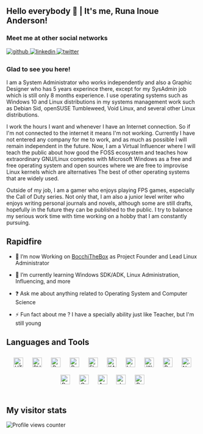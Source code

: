 ## Hello everybody 👋 | It's me, Runa Inoue Anderson!
  
### Meet me at other social networks  
<a href="https://github.com/runa-chin" target="_blank">
<img src=https://img.shields.io/badge/github-%2324292e.svg?&style=for-the-badge&logo=github&logoColor=white alt=github style="margin-bottom: 5px;" />
</a>
<a href="https://linkedin.com/in/runa69" target="_blank">
<img src=https://img.shields.io/badge/linkedin-%231E77B5.svg?&style=for-the-badge&logo=linkedin&logoColor=white alt=linkedin style="margin-bottom: 5px;" />
</a>
<a href="https://twitter.com/RunaAnderson" target="_blank">
<img src=https://img.shields.io/badge/twitter-%2300acee.svg?&style=for-the-badge&logo=twitter&logoColor=white alt=twitter style="margin-bottom: 5px;" />
</a>  

### Glad to see you here!  
I am a System Administrator who works independently and also a Graphic Designer who has 5 years experince there, except for my SysAdmin job which is still only 8 months experience. I use operating systems such as Windows 10 and Linux distributions in my systems management work such as Debian Sid, openSUSE Tumbleweed, Void Linux, and several other Linux distributions.

I work the hours I want and whenever I have an Internet connection. So if I'm not connected to the internet it means I'm not working. Currently I have not entered any company for me to work, and as much as possible I will remain independent in the future. Now, I am a Virtual Influencer where I will teach the public about how good the FOSS ecosystem and teaches how extraordinary GNU/Linux competes with Microsoft Windows as a free and free operating system and open sources where we are free to improvise Linux kernels which are alternatives The best of other operating systems that are widely used.

Outside of my job, I am a gamer who enjoys playing FPS games, especially the Call of Duty series. Not only that, I am also a junior level writer who enjoys writing personal journals and novels, although some are still drafts, hopefully in the future they can be published to the public. I try to balance my serious work time with time working on a hobby that I am constantly pursuing.  
  
## Rapidfire  

- 🔭 I’m now Working on [BocchiTheBox](https://github.com/bocchithebox) as Project Founder and Lead Linux Administrator
  

- 🌱 I’m currently learning Windows SDK/ADK, Linux Administration, Influencing, and more
  

- ❓ Ask me about anything related to Operating System and Computer Science  
  

- ⚡ Fun fact about me ? I have a specially ability just like Teacher, but I'm still young  

## Languages and Tools  
<div align="center">  
<a href="https://en.wikipedia.org/wiki/HTML5" target="_blank"><img style="margin: 10px" src="https://profilinator.rishav.dev/skills-assets/html5-original-wordmark.svg" alt="HTML5" height="25" /></a>  
<a href="https://www.php.net/" target="_blank"><img style="margin: 10px" src="https://profilinator.rishav.dev/skills-assets/php-original.svg" alt="PHP" height="25" /></a>  
<a href="https://www.python.org/" target="_blank"><img style="margin: 10px" src="https://profilinator.rishav.dev/skills-assets/python-original.svg" alt="Python" height="25" /></a>  
<a href="https://www.gnu.org/software/bash/" target="_blank"><img style="margin: 10px" src="https://profilinator.rishav.dev/skills-assets/gnu_bash-icon.svg" alt="Bash" height="25" /></a>  
<a href="https://flask.palletsprojects.com/" target="_blank"><img style="margin: 10px" src="https://profilinator.rishav.dev/skills-assets/flask.png" alt="Flask" height="25" /></a>  
<a href="https://www.apachefriends.org/" target="_blank"><img style="margin: 10px" src="https://profilinator.rishav.dev/skills-assets/xampp.png" alt="XAMPP" height="25" /></a>  
<a href="https://www.linux.org/" target="_blank"><img style="margin: 10px" src="https://profilinator.rishav.dev/skills-assets/linux-original.svg" alt="Linux" height="25" /></a>  
<a href="https://wordpress.com/" target="_blank"><img style="margin: 10px" src="https://profilinator.rishav.dev/skills-assets/wordpress.png" alt="WordPress" height="25" /></a>  
<a href="https://www.ruby-lang.org/en/" target="_blank"><img style="margin: 10px" src="https://profilinator.rishav.dev/skills-assets/ruby-original-wordmark.svg" alt="Ruby" height="25" /></a>  
<a href="https://dotnet.microsoft.com/download" target="_blank"><img style="margin: 10px" src="https://profilinator.rishav.dev/skills-assets/dotnetcore.png" alt=".Net Core" height="25" /></a>  
<a href="https://docs.microsoft.com/en-us/powershell/" target="_blank"><img style="margin: 10px" src="https://profilinator.rishav.dev/skills-assets/powershell.png" alt="PowerShell" height="25" /></a>  
<a href="https://www.oracle.com/in/index.html" target="_blank"><img style="margin: 10px" src="https://profilinator.rishav.dev/skills-assets/oracle-original.svg" alt="Oracle" height="25" /></a>  
<a href="https://www.android.com/intl/en_in/" target="_blank"><img style="margin: 10px" src="https://profilinator.rishav.dev/skills-assets/android-original-wordmark.svg" alt="Android" height="25" /></a>  
<a href="https://www.java.com/" target="_blank"><img style="margin: 10px" src="https://profilinator.rishav.dev/skills-assets/java-original-wordmark.svg" alt="Java" height="25" /></a>  
<a href="https://powerbi.microsoft.com/en-us/" target="_blank"><img style="margin: 10px" src="https://profilinator.rishav.dev/skills-assets/powerbi.png" alt="Power Bi" height="25" /></a>  
</div>  

<br/>  

## My visitor stats  
![Profile views counter](https://komarev.com/ghpvc/?username=runa-chin&&style=flat-square)  
  
